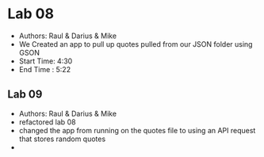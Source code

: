 # Lab 08
- Authors: Raul & Darius & Mike
- We Created an app to pull up quotes pulled from our JSON folder using GSON
- Start Time: 4:30
- End Time : 5:22

## Lab 09
- Authors: Raul & Darius & Mike
- refactored lab 08
- changed the app from running on the quotes file to using an API request that stores random quotes
- 
